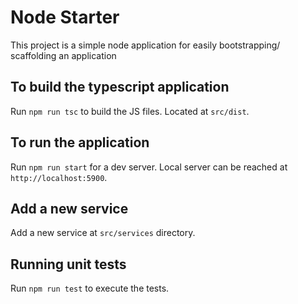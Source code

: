 # Node Starter

This project is a simple node application for easily bootstrapping/ scaffolding an application
## To build the typescript application

Run `npm run tsc` to build the JS files. Located at `src/dist`.

## To run the application

Run `npm run start` for a dev server. Local server can be reached at `http://localhost:5900`.

## Add a new service

Add a new service at `src/services` directory.

## Running unit tests

Run `npm run test` to execute the tests.
